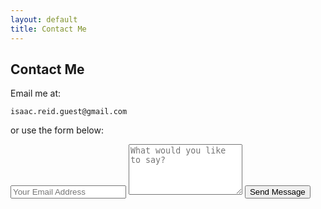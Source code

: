 ```yaml
---
layout: default
title: Contact Me
---
```


## Contact Me

Email me at:

   `isaac.reid.guest@gmail.com`
   
or use the form below:

<div>
  <form action="https://formspree.io/{{ site.email }}" method="POST" class="form-stacked form-light">
    <input type="hidden" name="_next" value="//isaacrg.github.io/m/email-thanks/" />
    <input type="text" name="email" class="display-block width-100pc border-none padding-0 font-std" placeholder="Your Email Address">
    <textarea type="text" name="content" class="display-block width-100pc resize-none border-none padding-0 font-std" rows="5" placeholder="What would you like to say?"></textarea>
    <input type="submit" class="display-block width-100pc border-none padding-0 font-std" value="Send Message">
  </form>
</div>
